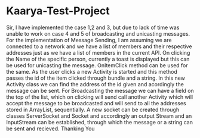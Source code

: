 Kaarya-Test-Project
===================

Sir,
I have implemented the case 1,2 and 3, but due to lack of time was unable to work on case 4 and 5
of broadcasting and unicasting messages.
For the implementation of Message Sending, I am assuming we are connected to a network and we
have a list of members and their respective addresses just as we have a list of members in the
current API.
On clicking the Name of the specific person, currently a toast is displayed but this can be used for
unicasting the message.
OnItemClick method can be used for the same. As the user clicks a new Activity is started and this
method passes the id of the item clicked through bundle and a string.
In this new Activity class we can find the address of the id given and acordingly the message can be
sent.
For Broadcasting the message we can have a field on the top of the list, which on clicking will send
call another Activity which will accept the message to be broadcasted and will send to all the
addresses stored in ArrayList, sequentially.
A new socket can be created through classes ServerSocket and Socket and accordingly an output
Stream and an InputStream can be established, through which the message or a string can be sent
and recieved.
Thanking You
